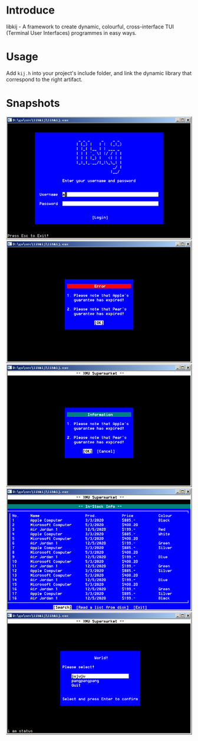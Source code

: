 # Introduce

libkij - A framework to create dynamic, colourful, cross-interface TUI (Terminal User Interfaces) programmes in easy ways.

# Usage

Add ``kij.h`` into your project's include folder, and link the dynamic library that correspond to the right artifact.

# Snapshots
![1. Login Page](https://github.com/chrishanli/libkij/blob/master/snapshots/1.png)
![2. Error Dialogue](https://github.com/chrishanli/libkij/blob/master/snapshots/2.png)
![3. Information Dialogue](https://github.com/chrishanli/libkij/blob/master/snapshots/3.png)
![4. Dynamic Table Window](https://github.com/chrishanli/libkij/blob/master/snapshots/4.png)
![5. Choice Panel](https://github.com/chrishanli/libkij/blob/master/snapshots/5.png)

